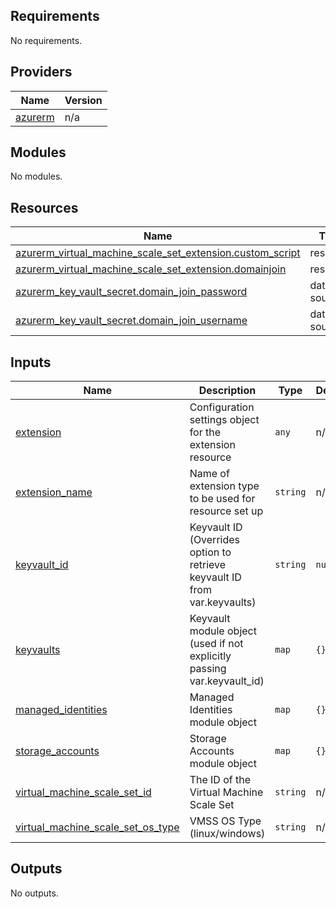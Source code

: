 <!-- BEGIN_TF_DOCS -->
## Requirements

No requirements.

## Providers

| Name | Version |
|------|---------|
| <a name="provider_azurerm"></a> [azurerm](#provider\_azurerm) | n/a |

## Modules

No modules.

## Resources

| Name | Type |
|------|------|
| [azurerm_virtual_machine_scale_set_extension.custom_script](https://registry.terraform.io/providers/hashicorp/azurerm/latest/docs/resources/virtual_machine_scale_set_extension) | resource |
| [azurerm_virtual_machine_scale_set_extension.domainjoin](https://registry.terraform.io/providers/hashicorp/azurerm/latest/docs/resources/virtual_machine_scale_set_extension) | resource |
| [azurerm_key_vault_secret.domain_join_password](https://registry.terraform.io/providers/hashicorp/azurerm/latest/docs/data-sources/key_vault_secret) | data source |
| [azurerm_key_vault_secret.domain_join_username](https://registry.terraform.io/providers/hashicorp/azurerm/latest/docs/data-sources/key_vault_secret) | data source |

## Inputs

| Name | Description | Type | Default | Required |
|------|-------------|------|---------|:--------:|
| <a name="input_extension"></a> [extension](#input\_extension) | Configuration settings object for the extension resource | `any` | n/a | yes |
| <a name="input_extension_name"></a> [extension\_name](#input\_extension\_name) | Name of extension type to be used for resource set up | `string` | n/a | yes |
| <a name="input_keyvault_id"></a> [keyvault\_id](#input\_keyvault\_id) | Keyvault ID (Overrides option to retrieve keyvault ID from var.keyvaults) | `string` | `null` | no |
| <a name="input_keyvaults"></a> [keyvaults](#input\_keyvaults) | Keyvault module object (used if not explicitly passing var.keyvault\_id) | `map` | `{}` | no |
| <a name="input_managed_identities"></a> [managed\_identities](#input\_managed\_identities) | Managed Identities module object | `map` | `{}` | no |
| <a name="input_storage_accounts"></a> [storage\_accounts](#input\_storage\_accounts) | Storage Accounts module object | `map` | `{}` | no |
| <a name="input_virtual_machine_scale_set_id"></a> [virtual\_machine\_scale\_set\_id](#input\_virtual\_machine\_scale\_set\_id) | The ID of the Virtual Machine Scale Set | `string` | n/a | yes |
| <a name="input_virtual_machine_scale_set_os_type"></a> [virtual\_machine\_scale\_set\_os\_type](#input\_virtual\_machine\_scale\_set\_os\_type) | VMSS OS Type (linux/windows) | `string` | n/a | yes |

## Outputs

No outputs.
<!-- END_TF_DOCS -->